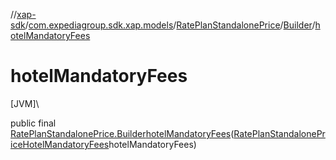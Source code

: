 //[xap-sdk](../../../../index.md)/[com.expediagroup.sdk.xap.models](../../index.md)/[RatePlanStandalonePrice](../index.md)/[Builder](index.md)/[hotelMandatoryFees](hotel-mandatory-fees.md)

# hotelMandatoryFees

[JVM]\

public final [RatePlanStandalonePrice.Builder](index.md)[hotelMandatoryFees](hotel-mandatory-fees.md)([RatePlanStandalonePriceHotelMandatoryFees](../../-rate-plan-standalone-price-hotel-mandatory-fees/index.md)hotelMandatoryFees)
